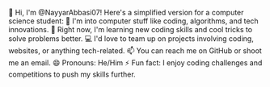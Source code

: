 👋 Hi, I'm @NayyarAbbasi07! Here's a simplified version for a computer science student:
👀 I'm into computer stuff like coding, algorithms, and tech innovations.
🌱 Right now, I'm learning new coding skills and cool tricks to solve problems better.
💻 I'd love to team up on projects involving coding, websites, or anything tech-related.
📫 You can reach me on GitHub or shoot me an email.
😄 Pronouns: He/Him
⚡ Fun fact: I enjoy coding challenges and competitions to push my skills further.
